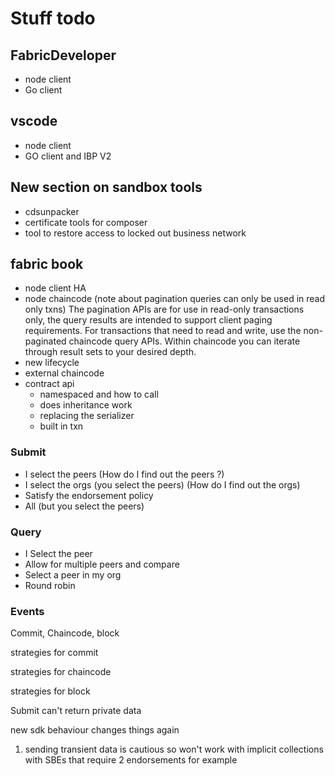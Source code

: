 # Stuff todo

## FabricDeveloper
- node client
- Go client

## vscode
- node client
- GO client and IBP V2

## New section on sandbox tools
- cdsunpacker
- certificate tools for composer
- tool to restore access to locked out business network

## fabric book

- node client HA
- node chaincode (note about pagination queries can only be used in read only txns)
The pagination APIs are for use in read-only transactions only, the query results are intended to support client paging requirements. For transactions that need to read and write, use the non-paginated chaincode query APIs. Within chaincode you can iterate through result sets to your desired depth.
- new lifecycle
- external chaincode
- contract api
  - namespaced and how to call
  - does inheritance work
  - replacing the serializer
  - built in txn

### Submit

- I select the peers (How do I find out the peers ?)
- I select the orgs (you select the peers) (How do I find out the orgs)
- Satisfy the endorsement policy
- All (but you select the peers)


### Query

- I Select the peer
- Allow for multiple peers and compare
- Select a peer in my org
- Round robin

### Events

Commit, Chaincode, block

strategies for commit

strategies for chaincode

strategies for block


Submit can't return private data

new sdk behaviour changes things again
1. sending transient data is cautious so won't work with implicit collections with SBEs that require 2 endorsements for example
